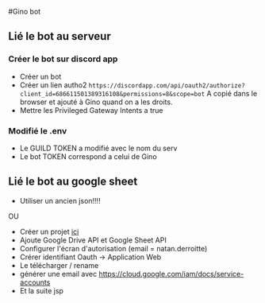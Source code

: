 #Gino bot
## Lié le bot au serveur
### Créer le bot sur discord app
* Créer un bot
* Créer un lien autho2
```https://discordapp.com/api/oauth2/authorize?client_id=686611501389316108&permissions=8&scope=bot```
A copié dans le browser et ajouté à Gino quand on a les droits.
* Mettre les Privileged Gateway Intents a true

### Modifié le .env


* Le GUILD TOKEN a modifié avec le nom du serv
* Le bot TOKEN correspond a celui de Gino

## Lié le bot au google sheet
* Utiliser un ancien json!!!!


OU 

* Créer un projet [ici](https://console.developers.google.com/navigation-error;errorUrl=%2Fapis%2Fdashboard%3Fproject%3Dprice-list-291313/permissions?project=price-list-291313&organizationId=0)
* Ajoute Google Drive API et Google Sheet API
* Configurer l'écran d'autorisation (email = natan.derroitte)
* Crérer identifiant Oauth -> Application Web
* Le télécharger / rename
* générer une email avec https://cloud.google.com/iam/docs/service-accounts
* Et la suite jsp